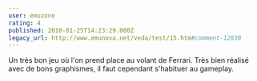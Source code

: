 ```yaml
---
user: emuzone
rating: 4
published: 2010-01-25T14:23:29.000Z
legacy_url: http://www.emunova.net/veda/test/15.htm#comment-12838
---
```

Un très bon jeu où l'on prend place au volant de Ferrari. Très bien réalisé avec de bons graphismes, il faut cependant s'habituer au gameplay.